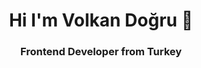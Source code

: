 <h1 align="center">Hi I'm Volkan Doğru 👋</h1>
<h3 align="center">Frontend Developer from Turkey</h3>
<br>














